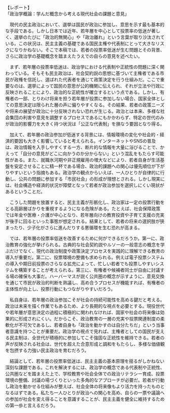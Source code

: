 【レポート】  
「政治学概論：学んだ概念から考える現代社会の課題と意見」  

　現代の民主政治において、選挙は国民が政治に参加し、意思を示す最も基本的な手段である。しかし日本では近年、若年層を中心として投票率の低迷が著しく、選挙のたびに「政治的無関心」や「政治離れ」という言葉が取り沙汰されている。この状況は、民主主義の基礎である国民主権や代表制にとって大きなリスクになりかねない。そこで本稿では、若者の投票率低迷が生む問題とその背景、さらに政治学の基礎概念を踏まえたうえでの自らの意見を述べたい。  

　まず、若年層の投票率低迷は、政治学における代表制や正統性の問題に深く関わっている。そもそも民主政治は、社会契約説の思想に基づいて主権者である市民が政権を信託し、選ばれた代表者を通じて政策決定を行う仕組みだ。ここで重要なのは、選挙によって国民の意思が公的機関に伝えられ、それが立法や行政に反映されることにより、政治的な正統性が確立するという点である。しかし、有権者の一部、とりわけ将来を担う若年層が投票に参加しない場合、国家全体としての意思決定は限られた層の声に偏りやすくなる。その結果、若者の政策ニーズや将来の展望が政治に十分反映されない恐れが生じる。政治とは本来、多様な社会集団の利害や意見を調整するプロセスであるにもかかわらず、特定の世代のみが政治的影響力を大きく持つ状況は「公正な代表制」を損なう要因となり得る。  

　加えて、若年層の政治参加が低迷する背景には、情報環境の変化や社会的・経済的要因も大きく影響していると考えられる。インターネットやSNSの普及は、政治情報を入手しやすくする一方、断片的な情報を大量に浴びることで、かえって「自分の意見がどこに向かうのか分からない」という混乱をもたらす可能性がある。また、就職氷河期や非正規雇用の増大などにより、若者自身が生活基盤を安定させることに精一杯である場合、政治的課題への関心は優先順位が下がりやすいという指摘もある。政治学の観点からいえば、一人ひとりが自律的に行動し、公共の問題に参加する「市民社会」の形成が理想とされる。しかし現実には、社会構造や経済的状況が障壁となって若者が政治参加を選択しにくい現状があるということだ。  

　こうした問題を放置すると、民主主義が形骸化し、政治家は一定の投票行動をとる高齢層ばかりを重視するようになる危険がある。たとえば、社会保障政策では年金や医療・介護が中心となり、若年層向けの教育投資や子育て支援の充実が後手に回るといった事態が想定される。結果として、若者の将来の選択肢が狭まったり、少子化がさらに進んだりする悪循環を生む恐れが高まる。  

　では、若年層の投票率低迷を改善するために何ができるだろうか。第一に、政治教育の強化が挙げられる。古典的な社会契約説やルソーの一般意志の概念を学ぶだけでなく、現代の政治制度や政策決定プロセスを実践的に理解できる教育の導入が重要だ。第二に、投票環境の整備も求められる。例えば電子投票システムの導入や期日前投票のさらなる拡充によって、忙しい若者でも投票しやすいシステムを構築することが考えられる。第三に、有権者や候補者同士が自由に討議する場の確保も大事だ。ハーバーマスが説く公共圏の概念が示すように、意見交換を通じて市民が政治的判断を熟議し、高め合うプロセスが機能すれば、有権者の主体性が向上し、投票行動にもつながりやすいだろう。  

　私自身は、若年層の政治参加こそが社会の持続可能性を高める鍵だと考える。政治は未来を描く作業でもあるため、より長期的な視点を必要とする。現役世代や若年層が意思決定の過程に積極的に関われなければ、国家や社会の将来像は効果的に形成されにくい。だからこそ、政治教育の一層の充実や投票関連制度の柔軟化が不可欠であるし、若者自身も「政治を動かすのは自分たちだ」という当事者意識を持つことが重要だ。政治学の視点で見れば、主権者としての国民が支える民主制は、全世代が積極的に参加してこそ強固な正統性を維持できる。若者の声が反映される社会は、世代を超えた合意形成と調和をもたらし、多様な価値観を包摂する力強い民主政治を育むだろう。  

　結論として、若年層の投票率低迷は、民主主義の基本原理を揺るがしかねない深刻な課題である。これを解決するには、政治学の概念である代表制や正統性、公共圏などを踏まえた上で、学校教育や社会全体での政治リテラシー育成、投票環境の整備、討議の場づくりといった多角的なアプローチが必要だ。若者が行動し政治を動かせる仕組みが整えば、社会全体の将来像もより活力を持ったものとなるはずである。私たち一人ひとりが政治への関心を高め、自らの一票や議論への参加が社会を変え得ることを意識することが、民主主義を健全に維持するための第一歩と言えるだろう。  